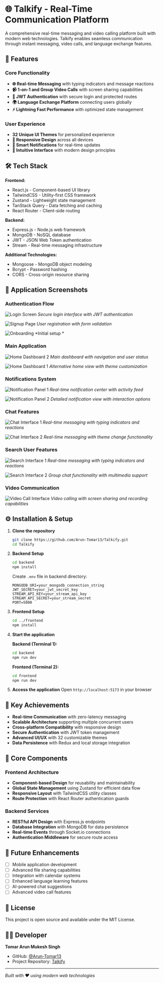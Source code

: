 # 🌐 Talkify - Real-Time Communication Platform

A comprehensive real-time messaging and video calling platform built with modern web technologies. Talkify enables seamless communication through instant messaging, video calls, and language exchange features.

## 🚀 Features

### Core Functionality
- **🌐 Real-time Messaging** with typing indicators and message reactions
- **📹 1-on-1 and Group Video Calls** with screen sharing capabilities
- **🔐 JWT Authentication** with secure login and protected routes
- **🌍 Language Exchange Platform** connecting users globally
- **⚡ Lightning Fast Performance** with optimized state management

### User Experience
- **32 Unique UI Themes** for personalized experience
- **📱 Responsive Design** across all devices
- **🔔 Smart Notifications** for real-time updates
- **🎯 Intuitive Interface** with modern design principles

## 🛠️ Tech Stack

**Frontend:**
- React.js - Component-based UI library
- TailwindCSS - Utility-first CSS framework
- Zustand - Lightweight state management
- TanStack Query - Data fetching and caching
- React Router - Client-side routing

**Backend:**
- Express.js - Node.js web framework
- MongoDB - NoSQL database
- JWT - JSON Web Token authentication
- Stream - Real-time messaging infrastructure

**Additional Technologies:**
- Mongoose - MongoDB object modeling
- Bcrypt - Password hashing
- CORS - Cross-origin resource sharing

## 📱 Application Screenshots

### Authentication Flow
![Login Screen](./preview/login.png)
*Secure login interface with JWT authentication*

![Signup Page](./preview/signup.png) 
*User registration with form validation*

![Onboarding](./preview/onboarded.png)
*Initial setup *

### Main Application
![Home Dashboard 2](./preview/home1.png)
*Main dashboard with navigation and user status*

![Home Dashboard 1](./preview/home.png)
*Alternative home view with theme customization*


### Notifications System
![Notification Panel 1](./preview/notification.png)
*Real-time notification center with activity feed*

![Notification Panel 2](./preview/notification2.png)
*Detailed notification view with interaction options*

### Chat Features
![Chat Interface 1](./preview/chat2.png)
*Real-time messaging with typing indicators and reactions*

![Chat Interface 2](./preview/chat.png)
*Real-time messaging with theme change functionality*

### Search User Features
![Search Interface 1](./preview/searchUser.png)
*Real-time messaging with typing indicators and reactions*

![Search Interface 2](./preview/searchUser1.png)
*Group chat functionality with multimedia support*

### Video Communication
![Video Call Interface](./preview/videocall.png)
*Video calling with screen sharing and recording capabilities*

## ⚙️ Installation & Setup

1. **Clone the repository**
   ```bash
   git clone https://github.com/Arun-Tomar13/Talkify.git
   cd Talkify
   ```

2. **Backend Setup**
   ```bash
   cd backend
   npm install
   ```
   
   Create `.env` file in backend directory:
   ```env
   MONGODB_URI=your_mongodb_connection_string
   JWT_SECRET=your_jwt_secret_key
   STREAM_API_KEY=your_stream_api_key
   STREAM_API_SECRET=your_stream_secret
   PORT=5000
   ```

3. **Frontend Setup**
   ```bash
   cd ../frontend
   npm install
   ```

4. **Start the application**
   
   **Backend (Terminal 1):**
   ```bash
   cd backend
   npm run dev
   ```
   
   **Frontend (Terminal 2):**
   ```bash
   cd frontend
   npm run dev
   ```

5. **Access the application**
   Open `http://localhost:5173` in your browser

## 🎯 Key Achievements

- **Real-time Communication** with zero-latency messaging
- **Scalable Architecture** supporting multiple concurrent users
- **Cross-platform Compatibility** with responsive design
- **Secure Authentication** with JWT token management
- **Advanced UI/UX** with 32 customizable themes
- **Data Persistence** with Redux and local storage integration

## 🔧 Core Components

### Frontend Architecture
- **Component-based Design** for reusability and maintainability
- **Global State Management** using Zustand for efficient data flow
- **Responsive Layout** with TailwindCSS utility classes
- **Route Protection** with React Router authentication guards

### Backend Services
- **RESTful API Design** with Express.js endpoints
- **Database Integration** with MongoDB for data persistence
- **Real-time Events** through Socket.io connections
- **Authentication Middleware** for secure route access

## 🌟 Future Enhancements

- [ ] Mobile application development
- [ ] Advanced file sharing capabilities
- [ ] Integration with calendar systems
- [ ] Enhanced language learning features
- [ ] AI-powered chat suggestions
- [ ] Advanced video call features

## 📄 License

This project is open source and available under the MIT License.

## 👨‍💻 Developer

**Tomar Arun Mukesh Singh**
- GitHub: [@Arun-Tomar13](https://github.com/Arun-Tomar13)
- Project Repository: [Talkify](https://github.com/Arun-Tomar13/Talkify)

---

*Built with ❤️ using modern web technologies*